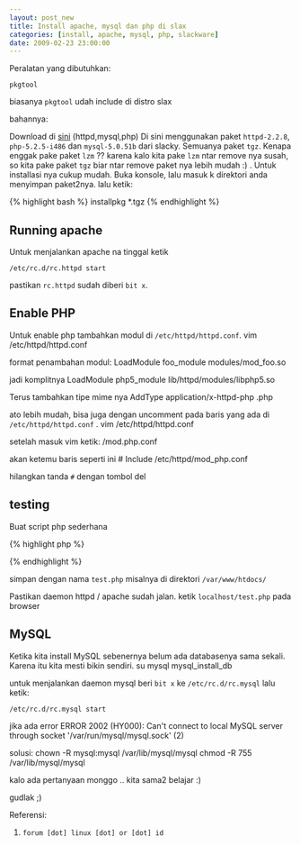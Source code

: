 ```yaml
--- 
layout: post_new
title: Install apache, mysql dan php di slax
categories: [install, apache, mysql, php, slackware]
date: 2009-02-23 23:00:00
---
```

Peralatan yang dibutuhkan:

`pkgtool`

biasanya `pkgtool` udah include di distro slax

bahannya:

Download di [sini](http://repository.slacky.eu/slackware-12.1/) (httpd,mysql,php)
Di sini menggunakan paket `httpd-2.2.8`, `php-5.2.5-i486` dan `mysql-5.0.51b` dari slacky. Semuanya paket `tgz`. Kenapa enggak pake paket `lzm` ?? karena kalo kita pake `lzm` ntar remove nya susah, so kita pake paket `tgz` biar ntar remove paket nya lebih mudah :) . Untuk installasi nya cukup mudah. Buka konsole, lalu masuk k direktori anda menyimpan paket2nya.
lalu ketik:

{% highlight bash %}
installpkg *.tgz
{% endhighlight %}


## Running apache

Untuk menjalankan apache na tinggal ketik

	/etc/rc.d/rc.httpd start

pastikan `rc.httpd` sudah diberi `bit x`.


## Enable PHP
Untuk enable php tambahkan modul di `/etc/httpd/httpd.conf`.
	vim /etc/httpd/httpd.conf

format penambahan modul:
	LoadModule foo_module modules/mod_foo.so

jadi komplitnya
	LoadModule php5_module lib/httpd/modules/libphp5.so


Terus tambahkan tipe mime nya
	AddType application/x-httpd-php .php


ato lebih mudah, bisa juga dengan uncomment pada baris yang ada di `/etc/httpd/httpd.conf` .
	vim /etc/httpd/httpd.conf


setelah masuk vim ketik:
	/mod.php.conf


akan ketemu baris seperti ini
	# Include /etc/httpd/mod_php.conf

hilangkan tanda `#` dengan tombol del

## testing

Buat script php sederhana

{% highlight php %}
<?php echo "test"; ?>
{% endhighlight %}

simpan dengan nama `test.php` misalnya di direktori `/var/www/htdocs/`

Pastikan daemon httpd / apache sudah jalan. ketik `localhost/test.php` pada browser


## MySQL

Ketika kita install MySQL sebenernya belum ada databasenya sama sekali. Karena itu kita mesti bikin sendiri.
	su mysql
	mysql_install_db

untuk menjalankan daemon mysql beri `bit x` ke `/etc/rc.d/rc.mysql` lalu ketik:

	/etc/rc.d/rc.mysql start

jika ada error
	ERROR 2002 (HY000): Can't connect to local MySQL server through socket '/var/run/mysql/mysql.sock' (2)


solusi:
	chown -R mysql:mysql /var/lib/mysql/mysql
	chmod -R 755 /var/lib/mysql/mysql


kalo ada pertanyaan monggo .. kita sama2 belajar :)

gudlak ;)

Referensi:

1. `forum [dot] linux [dot] or [dot] id`
